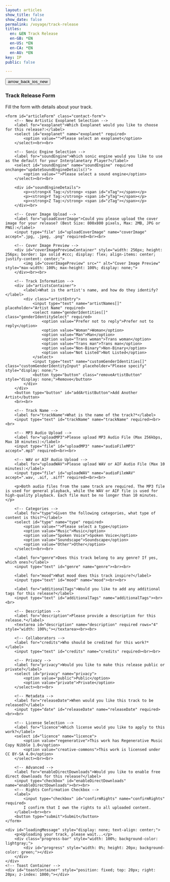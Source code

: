 ```yaml
---
layout: articles
show_title: false
show_date: false
permalink: /voyage/track-release
titles:
  en: &EN Track Release
  en-GB: *EN
  en-US: *EN
  en-CA: *EN
  en-AU: *EN
key: IP
public: false

---
```


<div class="p-5"></div>

<div class="form-container">
    <div class="button-container">
        <div class="back-button-container">
            <a href="/voyage" title="Back to Voyage">
                <button id="backButton" class="btn button--outline-primary button--circle">
                    <span class="material-symbols-outlined">arrow_back_ios_new</span>
                </button>
            </a>
        </div>
    </div>
    <h3>Track Release Form</h3>
    <p>Fill the form with details about your track.</p>

    <form id="articleForm" class="contact-form">
        <!-- New Artistic Exoplanet Selection -->
        <label for="exoplanet">Which Exoplanet would you like to choose for this release?:</label>
        <select id="exoplanet" name="exoplanet" required>
            <option value="">Please select an exoplanet</option>
        </select><br><br>

        <!-- Sonic Engine Selection -->
        <label for="soundEngine">Which sonic engine would you like to use as the default for your Interplanetary Player?</label>
        <select id="soundEngine" name="soundEngine" required onchange="updateSoundEngineDetails()">
            <option value="">Please select a sound engine</option>
        </select><br><br>

        <div id="soundEngineDetails">
            <p><strong>X Tag:</strong> <span id="xTag"></span></p>
            <p><strong>Y Tag:</strong> <span id="yTag"></span></p>
            <p><strong>Z Tag:</strong> <span id="zTag"></span></p>
        </div><br>

        <!-- Cover Image Upload -->
        <label for="uploadCoverImage">Could you please upload the cover image for your release? (Best Size: 800x800 pixels, Max: 2MB, JPG or PNG):</label>
        <input type="file" id="uploadCoverImage" name="coverImage" accept=".jpg, .jpeg, .png" required><br><br>

        <!-- Cover Image Preview -->
        <div id="coverImagePreviewContainer" style="width: 256px; height: 256px; border: 1px solid #ccc; display: flex; align-items: center; justify-content: center;">
            <img id="coverImagePreview" src="" alt="Cover Image Preview" style="max-width: 100%; max-height: 100%; display: none;">
        </div><br><br>

        <!-- Track Information -->
        <div id="artistsContainer">
            <label>What is the artist's name, and how do they identify?</label>
            <div class="artistEntry">
                <input type="text" name="artistNames[]" placeholder="Artist Name" required>
                <select name="genderIdentities[]" class="genderIdentitySelect" required>
                    <option value="Prefer not to reply">Prefer not to reply</option>
                    <option value="Woman">Woman</option>
                    <option value="Man">Man</option>
                    <option value="Trans woman">Trans woman</option>
                    <option value="Trans man">Trans man</option>
                    <option value="Non-Binary">Non-Binary</option>
                    <option value="Not Listed">Not Listed</option>
                </select>
                <input type="text" name="customGenderIdentities[]" class="customGenderIdentityInput" placeholder="Please specify" style="display: none;">
                <button type="button" class="removeArtistButton" style="display: none;">Remove</button>
            </div>
        </div>
        <button type="button" id="addArtistButton">Add Another Artist</button>
        <br><br>

        <!-- Track Name -->
        <label for="trackName">What is the name of the track?*</label>
        <input type="text" id="trackName" name="trackName" required><br><br>

        <!-- MP3 Audio Upload -->
        <label for="uploadMP3">Please upload MP3 Audio File (Max 256kbps, Max 10 minutes):</label>
        <input type="file" id="uploadMP3" name="audioFileMP3" accept=".mp3" required><br><br>

        <!-- WAV or AIF Audio Upload -->
        <label for="uploadWAV">Please upload WAV or AIF Audio File (Max 10 minutes):</label>
        <input type="file" id="uploadWAV" name="audioFileWAV" accept=".wav, .aif, .aiff" required><br><br>

        <p>Both audio files from the same track are required. The MP3 file is used for general playback, while the WAV or AIF file is used for high-quality playback. Each file must be no longer than 10 minutes.</p>

        <!-- Categories -->
        <label for="type">Given the following categories, what type of content is this?*</label>
        <select id="type" name="type" required>
            <option value="">Please select a type</option>
            <option value="Music">Music</option>
            <option value="Spoken Voice">Spoken Voice</option>
            <option value="Soundscape">Soundscape</option>
            <option value="Other">Other</option>
        </select><br><br>

        <label for="genre">Does this track belong to any genre? If yes, which ones?</label>
        <input type="text" id="genre" name="genre"><br><br>

        <label for="mood">What mood does this track inspire?</label>
        <input type="text" id="mood" name="mood"><br><br>

        <label for="additionalTags">Would you like to add any additional tags for this release?</label>
        <input type="text" id="additionalTags" name="additionalTags"><br><br>

        <!-- Description -->
        <label for="description">Please provide a description for this release.*</label>
        <textarea id="description" name="description" required rows="4" style="width: 100%;"></textarea><br><br>

        <!-- Collaborators -->
        <label for="credits">Who should be credited for this work?*</label>
        <input type="text" id="credits" name="credits" required><br><br>

        <!-- Privacy -->
        <label for="privacy">Would you like to make this release public or private?</label>
        <select id="privacy" name="privacy">
            <option value="public">Public</option>
            <option value="private">Private</option>
        </select><br><br>

        <!-- Metadata -->
        <label for="releaseDate">When would you like this track to be released?</label>
        <input type="date" id="releaseDate" name="releaseDate" required><br><br>

        <!-- License Selection -->
        <label for="licence">Which license would you like to apply to this work?</label>
        <select id="licence" name="licence">
            <option value="regenerative">This work has Regenerative Music Copy Nibble 1.0</option>
            <option value="creative-commons">This work is licensed under CC BY-SA 4.0</option>
        </select><br><br>

        <!-- Advanced -->
        <label for="enableDirectDownloads">Would you like to enable free direct downloads for this release?</label>
        <input type="checkbox" id="enableDirectDownloads" name="enableDirectDownloads"><br><br>
        <!-- Rights Confirmation Checkbox -->
        <label>
            <input type="checkbox" id="confirmRights" name="confirmRights" required>
            I confirm that I own the rights to all uploaded content.
        </label><br><br>
        <button type="submit">Submit</button>
    </form>

    <div id="loadingMessage" style="display: none; text-align: center;">
        <p>Uploading your track, please wait...</p>
        <div class="progress-bar" style="width: 100%; background-color: lightgray;">
            <div id="progress" style="width: 0%; height: 20px; background-color: green;"></div>
        </div>
    </div>
    <!-- Toast Container -->
    <div id="toastContainer" style="position: fixed; top: 20px; right: 20px; z-index: 1000;"></div>
</div>

<script>
document.addEventListener('DOMContentLoaded', function() {
    // Fetch the userId from localStorage
    const userId = localStorage.getItem('userId');

    if (!userId) {
        showToast('You must be logged in to release a track.', 'error');
        window.location.href = '/login'; 
        return;
    }

    // Fetch exoplanet data and populate dropdown
    fetch('http://media.maar.world:3001/api/fetchExoplanetData')
        .then(response => response.json())
        .then(data => {
            const selectElement = document.getElementById('exoplanet');
            selectElement.innerHTML = '<option value="">Please select an exoplanet</option>';
            data.forEach(item => {
                Object.keys(item).forEach(ipId => {
                    const exoplanet = item[ipId];
                    if (exoplanet.artName && exoplanet.artName !== "null") {
                        const option = document.createElement('option');
                        option.value = ipId;
                        option.textContent = `${ipId}: ${exoplanet.artName} - ${exoplanet.sciName}`;
                        selectElement.appendChild(option);
                    }
                });
            });
        })
        .catch(error => showToast('Error loading exoplanet data.', 'error'));

    // Fetch sound engine data
    fetch('http://media.maar.world:3001/api/fetchSonicEngineData')
        .then(response => response.json())
        .then(data => {
            console.log('Sonic Engine data:', data);

            soundEngineData = data[0]; // Adjust based on actual API response structure
            populateSoundEngineDropdown();
        })
        .catch(error => console.error('Error loading or parsing the sound engine data:', error));

function populateSoundEngineDropdown() {
    const selectElement = document.getElementById('soundEngine');
    selectElement.innerHTML = '<option value="">Please select a sound engine</option>';

    // Assuming `soundEngineData` is an array, iterate over each engine
    soundEngineData.forEach((engine, index) => {
        const option = document.createElement('option');
        option.value = index;  // Use index or an ID to track selected engine
        option.textContent = `Sonic Engine ${index.toString().padStart(3, '0')}`;  // Display engine index

        selectElement.appendChild(option);
    });
}

    // Handle image preview
    document.getElementById('uploadCoverImage').addEventListener('change', function(event) {
        const file = event.target.files[0];
        if (file) {
            const reader = new FileReader();
            reader.onload = function(e) {
                const preview = document.getElementById('coverImagePreview');
                preview.src = e.target.result;
                preview.style.display = 'block';
            };
            reader.readAsDataURL(file);
        } else {
            const preview = document.getElementById('coverImagePreview');
            preview.src = '';
            preview.style.display = 'none';
        }
    });

    // Add Artist button functionality
    document.getElementById('addArtistButton').addEventListener('click', function() {
        const artistEntry = document.createElement('div');
        artistEntry.className = 'artistEntry';
        artistEntry.innerHTML = `
            <input type="text" name="artistNames[]" placeholder="Artist Name" required>
            <select name="genderIdentities[]" class="genderIdentitySelect" required>
                <option value="Prefer not to reply">Prefer not to reply</option>
                <option value="Woman">Woman</option>
                <option value="Man">Man</option>
                <option value="Trans woman">Trans woman</option>
                <option value="Trans man">Trans man</option>
                <option value="Non-Binary">Non-Binary</option>
                <option value="Not Listed">Not Listed</option>
            </select>
            <input type="text" name="customGenderIdentities[]" class="customGenderIdentityInput" placeholder="Please specify" style="display: none;">
            <button type="button" class="removeArtistButton" style="display: inline-block;">Remove</button>
        `;
        document.getElementById('artistsContainer').appendChild(artistEntry);
    });

    // Remove artist functionality
    document.getElementById('artistsContainer').addEventListener('click', function(event) {
        if (event.target.classList.contains('removeArtistButton')) {
            event.target.closest('.artistEntry').remove();
        }
    });

    // Submit form
    document.getElementById('articleForm').addEventListener('submit', function(event) {
        event.preventDefault();

        const trackData = {
            ownerId: userId,
            
            exoplanet: document.getElementById('exoplanet').value,
            artists: collectArtists(),
            trackName: document.getElementById('trackName').value,
            type: document.getElementById('type').value,
            genre: document.getElementById('genre').value,
            mood: document.getElementById('mood').value,
            additionalTags: document.getElementById('additionalTags').value,
            description: document.getElementById('description').value,
            credits: document.getElementById('credits').value,
            privacy: document.getElementById('privacy').value,
            releaseDate: document.getElementById('releaseDate').value,
            licence: document.getElementById('licence').value,
            enableDirectDownloads: document.getElementById('enableDirectDownloads').checked,
            confirmRights: document.getElementById('confirmRights').checked
        };

        // Disable form elements and show loading message
        const formElements = document.querySelectorAll('#articleForm input, #articleForm select, #articleForm button, #articleForm textarea');
        const submitButton = document.querySelector('#articleForm button[type="submit"]');
        formElements.forEach(element => element.disabled = true);
        submitButton.textContent = 'Submitting...';
        document.getElementById('loadingMessage').style.display = 'block';

        // Send metadata as JSON
        fetch('http://media.maar.world:3001/api/submitTrackData', {
            method: 'POST',
            headers: {
                'Content-Type': 'application/json',
            },
            body: JSON.stringify(trackData)
        })
        .then(response => response.json())
        .then(data => {
            if (data.trackId) {
                uploadFiles(data.trackId);
            } else {
                showToast('Failed to submit track data, please try again.', 'error');
                resetForm();
            }
        })
        .catch(error => {
            console.error('Error submitting track data:', error);
            showToast('Failed to submit track data, please try again.', 'error');
            resetForm();
        });

        function uploadFiles(trackId) {
            const formData = new FormData();
            formData.append('audioFileWAV', document.getElementById('uploadWAV').files[0]);
            formData.append('audioFileMP3', document.getElementById('uploadMP3').files[0]);
            formData.append('coverImage', document.getElementById('uploadCoverImage').files[0]);

            const xhr = new XMLHttpRequest();
            xhr.open('POST', `http://media.maar.world:3001/api/uploadTrackFiles/${trackId}`, true);

            xhr.upload.onprogress = function(event) {
                if (event.lengthComputable) {
                    const percentComplete = (event.loaded / event.total) * 100;
                    const progress = document.getElementById('progress');
                    progress.style.width = percentComplete + '%';
                }
            };

            xhr.onload = function() {
                document.getElementById('loadingMessage').style.display = 'none';
                formElements.forEach(element => element.disabled = false); // Re-enable form elements
                submitButton.textContent = 'Submit';

                if (xhr.status === 200) {
                    showToast('Track released successfully!', 'success');
                    document.getElementById('articleForm').reset();
                    document.getElementById('coverImagePreview').style.display = 'none';
                    localStorage.removeItem('trackReleaseFormData');  // Clear saved form data
                    window.location.href = '/voyage'; 
                    return;
                } else {
                    showToast('Failed to upload files.', 'error');
                }
            };

            xhr.onerror = function() {
                document.getElementById('loadingMessage').style.display = 'none';
                formElements.forEach(element => element.disabled = false); // Re-enable form elements
                submitButton.textContent = 'Submit';
                showToast('Failed to upload files.', 'error');
            };

            xhr.send(formData);
        }

        function resetForm() {
            formElements.forEach(element => element.disabled = false);
            submitButton.textContent = 'Submit';
            document.getElementById('loadingMessage').style.display = 'none';
        }

        function collectArtists() {
            const artistNames = Array.from(document.getElementsByName('artistNames[]')).map(input => input.value);
            const genderIdentities = Array.from(document.getElementsByName('genderIdentities[]')).map((select, index) => {
                const customInput = document.getElementsByName('customGenderIdentities[]')[index];
                return select.value === 'Not Listed' ? customInput.value : select.value;
            });
            return artistNames.map((name, index) => ({
                name: name,
                genderIdentity: genderIdentities[index]
            }));
        }
    });

function updateSoundEngineDetails() {
    const selectedEngineIndex = document.getElementById('soundEngine').value;

    if (selectedEngineIndex === "") {
        // Reset the fields if no engine is selected
        document.getElementById('xTag').textContent = 'N/A';
        document.getElementById('yTag').textContent = 'N/A';
        document.getElementById('zTag').textContent = 'N/A';
    } else {
        // Access the correct engine object using the selected index
        const soundEngine = soundEngineData[selectedEngineIndex];

        if (soundEngine) {
            document.getElementById('xTag').textContent = soundEngine.xTag || 'N/A';
            document.getElementById('yTag').textContent = soundEngine.yTag || 'N/A';
            document.getElementById('zTag').textContent = soundEngine.zTag || 'N/A';
        } else {
            // Fallback in case something goes wrong
            document.getElementById('xTag').textContent = 'N/A';
            document.getElementById('yTag').textContent = 'N/A';
            document.getElementById('zTag').textContent = 'N/A';
        }
    }
}


    function showToast(message, type = 'success') {
        const toastContainer = document.getElementById('toastContainer');
        const toast = document.createElement('div');
        toast.classList.add('toast');
        if (type === 'success') {
            toast.classList.add('success');
        } else if (type === 'error') {
            toast.classList.add('error');
        }
        toast.textContent = message;
        toastContainer.appendChild(toast);

        setTimeout(() => {
            toast.classList.add('show');
        }, 100);

        setTimeout(() => {
            toast.classList.remove('show');
            setTimeout(() => {
                toast.remove();
            }, 500);
        }, 3000);
    }
});
</script>
